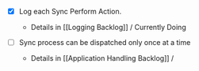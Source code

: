 - [x] Log each Sync Perform Action.
	- Details in [[Logging Backlog]] / Currently Doing

- [ ] Sync process can be dispatched only once at a time
	- Details in [[Application Handling Backlog]] / 